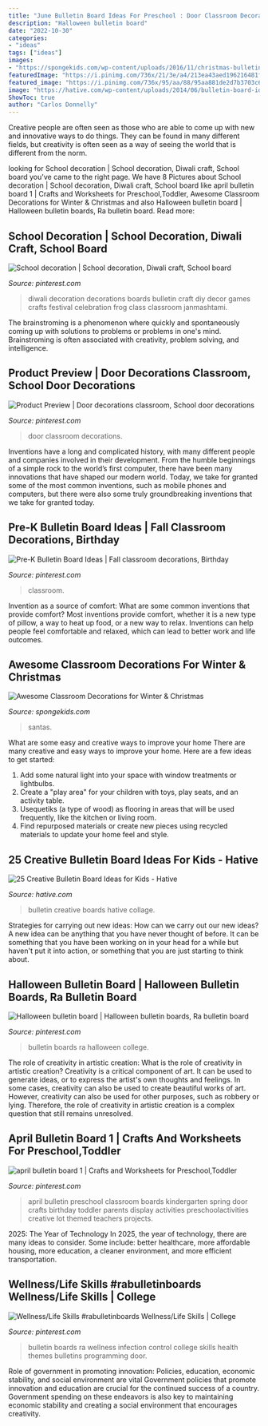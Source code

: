 ```yaml
---
title: "June Bulletin Board Ideas For Preschool : Door Classroom Decorations"
description: "Halloween bulletin board"
date: "2022-10-30"
categories:
- "ideas"
tags: ["ideas"]
images:
- "https://spongekids.com/wp-content/uploads/2016/11/christmas-bulletin-board/9-christmas-bulletin-board-ideas.jpg"
featuredImage: "https://i.pinimg.com/736x/21/3e/a4/213ea43aed196216481f070c7c55e6a2--classroom-door-classroom-ideas.jpg"
featured_image: "https://i.pinimg.com/736x/95/aa/88/95aa881de2d7b3703c6df3cde7d5805c.jpg"
image: "https://hative.com/wp-content/uploads/2014/06/bulletin-board-ideas-collage.jpg"
ShowToc: true
author: "Carlos Donnelly"
---
```



Creative people are often seen as those who are able to come up with new and innovative ways to do things. They can be found in many different fields, but creativity is often seen as a way of seeing the world that is different from the norm.

	

		
looking for School decoration | School decoration, Diwali craft, School board you've came to the right page. We have 8 Pictures about School decoration | School decoration, Diwali craft, School board like april bulletin board 1 | Crafts and Worksheets for Preschool,Toddler, Awesome Classroom Decorations for Winter &amp; Christmas and also Halloween bulletin board | Halloween bulletin boards, Ra bulletin board. Read more:
		
    
## School Decoration | School Decoration, Diwali Craft, School Board

<img loading=lazy src="https://i.pinimg.com/736x/02/34/45/023445d2724be9ba8de542952f21b6c6.jpg" onerror="this.onerror=null;this.src='https://tse1.mm.bing.net/th?id=OIP.WMtjTbP2SsY0icVTG5DiUwHaJ3&amp;pid=15.1';" alt="School decoration | School decoration, Diwali craft, School board">

_Source: pinterest.com_

>diwali decoration decorations boards bulletin craft diy decor games crafts festival celebration frog class classroom janmashtami. 

	

The brainstroming is a phenomenon where quickly and spontaneously coming up with solutions to problems or problems in one's mind. Brainstroming is often associated with creativity, problem solving, and intelligence.

    
## Product Preview | Door Decorations Classroom, School Door Decorations

<img loading=lazy src="https://i.pinimg.com/736x/95/aa/88/95aa881de2d7b3703c6df3cde7d5805c.jpg" onerror="this.onerror=null;this.src='https://tse3.mm.bing.net/th?id=OIP.bz-SARMQ_57Mv7ZmO6g4FAHaJ3&amp;pid=15.1';" alt="Product Preview | Door decorations classroom, School door decorations">

_Source: pinterest.com_

>door classroom decorations. 

	

Inventions have a long and complicated history, with many different people and companies involved in their development. From the humble beginnings of a simple rock to the world’s first computer, there have been many innovations that have shaped our modern world. Today, we take for granted some of the most common inventions, such as mobile phones and computers, but there were also some truly groundbreaking inventions that we take for granted today.

    
## Pre-K Bulletin Board Ideas | Fall Classroom Decorations, Birthday

<img loading=lazy src="https://i.pinimg.com/736x/a2/0f/80/a20f8096354e37815684329b01349cd0.jpg" onerror="this.onerror=null;this.src='https://tse4.mm.bing.net/th?id=OIP.fzugq69CwzJCEfQmofNgGgAAAA&amp;pid=15.1';" alt="Pre-K Bulletin Board Ideas | Fall classroom decorations, Birthday">

_Source: pinterest.com_

>classroom. 

	

Invention as a source of comfort: What are some common inventions that provide comfort?
Most inventions provide comfort, whether it is a new type of pillow, a way to heat up food, or a new way to relax. Inventions can help people feel comfortable and relaxed, which can lead to better work and life outcomes.

    
## Awesome Classroom Decorations For Winter &amp; Christmas

<img loading=lazy src="https://spongekids.com/wp-content/uploads/2016/11/christmas-bulletin-board/9-christmas-bulletin-board-ideas.jpg" onerror="this.onerror=null;this.src='https://tse1.mm.bing.net/th?id=OIP.EYO-Go1hW4cwvbyYw4o5LAHaKv&amp;pid=15.1';" alt="Awesome Classroom Decorations for Winter &amp; Christmas">

_Source: spongekids.com_

>santas. 

	

What are some easy and creative ways to improve your home
There are many creative and easy ways to improve your home. Here are a few ideas to get started: 
1. Add some natural light into your space with window treatments or lightbulbs. 
2. Create a "play area" for your children with toys, play seats, and an activity table. 
3. Usequetiks (a type of wood) as flooring in areas that will be used frequently, like the kitchen or living room. 
4. Find repurposed materials or create new pieces using recycled materials to update your home feel and style.

    
## 25 Creative Bulletin Board Ideas For Kids - Hative

<img loading=lazy src="https://hative.com/wp-content/uploads/2014/06/bulletin-board-ideas-collage.jpg" onerror="this.onerror=null;this.src='https://tse4.mm.bing.net/th?id=OIP.ye0d3kTLx052ofL8Z0Hz1AHaGL&amp;pid=15.1';" alt="25 Creative Bulletin Board Ideas for Kids - Hative">

_Source: hative.com_

>bulletin creative boards hative collage. 

	

Strategies for carrying out new ideas: How can we carry out our new ideas?
A new idea can be anything that you have never thought of before. It can be something that you have been working on in your head for a while but haven't put it into action, or something that you are just starting to think about.

    
## Halloween Bulletin Board | Halloween Bulletin Boards, Ra Bulletin Board

<img loading=lazy src="https://i.pinimg.com/736x/30/0f/6e/300f6eb336eff9158ab76e6de09b849b.jpg" onerror="this.onerror=null;this.src='https://tse2.mm.bing.net/th?id=OIP.eViBQCQvG2ZRm7jqENnBVQHaJ3&amp;pid=15.1';" alt="Halloween bulletin board | Halloween bulletin boards, Ra bulletin board">

_Source: pinterest.com_

>bulletin boards ra halloween college. 

	

The role of creativity in artistic creation: What is the role of creativity in artistic creation?
Creativity is a critical component of art. It can be used to generate ideas, or to express the artist's own thoughts and feelings. In some cases, creativity can also be used to create beautiful works of art. However, creativity can also be used for other purposes, such as robbery or lying. Therefore, the role of creativity in artistic creation is a complex question that still remains unresolved.

    
## April Bulletin Board 1 | Crafts And Worksheets For Preschool,Toddler

<img loading=lazy src="https://i.pinimg.com/736x/21/3e/a4/213ea43aed196216481f070c7c55e6a2--classroom-door-classroom-ideas.jpg" onerror="this.onerror=null;this.src='https://tse2.mm.bing.net/th?id=OIP.TglMrL4z5EvR_k4UlC73OgHaJ3&amp;pid=15.1';" alt="april bulletin board 1 | Crafts and Worksheets for Preschool,Toddler">

_Source: pinterest.com_

>april bulletin preschool classroom boards kindergarten spring door crafts birthday toddler parents display activities preschoolactivities creative lot themed teachers projects. 

	

2025: The Year of Technology
In 2025, the year of technology, there are many ideas to consider. Some include: better healthcare, more affordable housing, more education, a cleaner environment, and more efficient transportation.

    
## Wellness/Life Skills #rabulletinboards Wellness/Life Skills | College

<img loading=lazy src="https://i.pinimg.com/736x/cf/72/a4/cf72a404eb9d5a35c786d270080d6b5e.jpg" onerror="this.onerror=null;this.src='https://tse2.mm.bing.net/th?id=OIP.MXjZoG0qPI2VeZLr3m3wSgHaNK&amp;pid=15.1';" alt="Wellness/Life Skills #rabulletinboards Wellness/Life Skills | College">

_Source: pinterest.com_

>bulletin boards ra wellness infection control college skills health themes bulletins programming door. 

	

Role of government in promoting innovation: Policies, education, economic stability, and social environment are vital
Government policies that promote innovation and education are crucial for the continued success of a country. Government spending on these endeavors is also key to maintaining economic stability and creating a social environment that encourages creativity.

